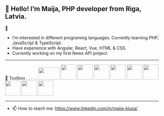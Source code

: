  👋
 Hello! I’m Maija, PHP developer from Riga, Latvia.
-----------------------------------------------------
👀
 - I’m interested in different programing languages. Currently learning PHP, JavaScript & TypeScript.
 - Have experience with Angular, React, Vue, HTML & CSS.
 - Currently working on my first News API project.
- -----------------------------------------

🧰 Toolbox  . . . . .
<img src="https://user-images.githubusercontent.com/97105846/183263628-1c956d6b-5b48-410b-a3dd-4bcc34f32935.png" width="70" height="40"/>
<img src="https://user-images.githubusercontent.com/97105846/183263973-cce9c57d-1384-4515-af75-9bb1e6fc9922.png" width="50" height="50"/>
<img src="https://user-images.githubusercontent.com/97105846/183263859-dacc738f-d75a-47ee-a18a-5ba8ea5e2638.png" width="50" height="50"/>
<img src="https://user-images.githubusercontent.com/97105846/183263800-be4dd765-d3e6-4481-8522-15d2da28c121.png" width="50" height="50"/>
<img src="https://user-images.githubusercontent.com/97105846/183265001-703dbb80-cb56-4bcb-b935-17f2862f2276.png" width="50" height="50"/>
<img src="https://user-images.githubusercontent.com/97105846/183263690-b09834cd-db33-412a-9431-d3449ae19850.png" width="50" height="50"/>
<img src="https://user-images.githubusercontent.com/97105846/183263914-dbf1dbd0-3b57-4f29-8518-bdf9d9875327.png" width="50" height="50"/>
<img src="https://user-images.githubusercontent.com/97105846/183263925-3a59ee1b-6cc0-4835-9d45-3570c7c5855c.png" width="50" height="50"/>
<img src="https://user-images.githubusercontent.com/97105846/183263899-28b028fb-cf5e-44e0-9a69-dd46bdbeb6d5.png" width="50" height="50"/>
<img src="https://cdn.worldvectorlogo.com/logos/vue-9.svg" width="50" height="50"/>






----------------------------------------------------

- 📫 How to reach me: https://www.linkedin.com/in/maija-klusa/

